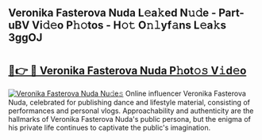 ## Veronika Fasterova Nuda L𝚎a𝚔ed N𝚞𝚍e - Part-uBV Vi𝚍𝚎o P𝚑𝚘tos - H𝚘𝚝 O𝚗𝚕yf𝚊ns L𝚎a𝚔s 3ggOJ

# <h2><a href="http://kf9zea.oniu.top/?m=Veronika+Fasterova+Nuda">🔗👉 🔴 Veronika Fasterova Nuda P𝚑ot𝚘𝚜 V𝚒d𝚎o</a></h2>

[![Veronika Fasterova Nuda Nu𝚍e𝚜](https://i.imgur.com/0qMVB7G.gif)](http://kf9zea.oniu.top/?m=Veronika+Fasterova+Nuda)
Online influencer Veronika Fasterova Nuda, celebrated for publishing dance and lifestyle material, consisting of performances and personal vlogs. Approachability and authenticity are the hallmarks of Veronika Fasterova Nuda's public persona, but the enigma of his private life continues to captivate the public's imagination.  
